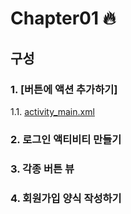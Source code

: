 # Chapter01 :fire:
## 구성 ##
### 1. [버튼에 액션 추가하기]
1.1. [activity_main.xml](https://github.com/laigasus/ITBANK-Android/blob/master/20200718/1Button/app/src/main/res/layout/activity_main.xml)
### 2. 로그인 액티비티 만들기
### 3. 각종 버튼 뷰
### 4. 회원가입 양식 작성하기
